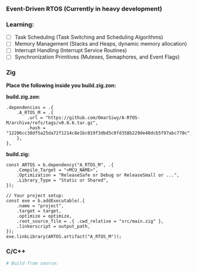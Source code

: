 ### Event-Driven RTOS (Currently in heavy development)

### Learning:

- [ ] Task Scheduling (Task Switching and Scheduling Algorithms)
- [ ] Memory Management (Stacks and Heaps, dynamic memory allocation)
- [ ] Interrupt Handling (Interrupt Service Routines)
- [ ] Synchronization Primitives (Mutexes, Semaphores, and Event Flags)

### Zig

**Place the following inside you build.zig.zon:**

**build.zig.zon**:

```Zig
.dependencies = .{
    .A_RTOS_M = .{
        .url = "https://github.com/OmarSiwy/A-RTOS-M/archive/refs/tags/v0.0.6.tar.gz",
        .hash = "12206cc38df5a25da72f1214c8e1bc019f3dbd5c0fd358b229de40dcb5f97abc770c",
    },
},

```

**build.zig:**

```Zig
const ARTOS = b.dependency("A_RTOS_M", .{
    .Compile_Target = "<MCU_NAME>",
    .Optimization = "ReleaseSafe or Debug or ReleaseSmall or ...",
    .Library_Type = "Static or Shared",
});

// Your project setup:
const exe = b.addExecutable(.{
    .name = "project",
    .target = target,
    .optimize = optimize,
    .root_source_file = .{ .cwd_relative = "src/main.zig" },
    .linkerscript = output_path,
});
exe.linkLibrary(ARTOS.artifact("A_RTOS_M"));
```

### C/C++

```Bash
# Build from source:

```
